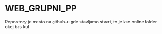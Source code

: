 # WEB_GRUPNI_PP
Repository je mesto na github-u gde stavljamo stvari, to je kao online folder 
okej bas kul 
